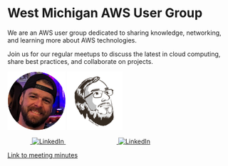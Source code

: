 # West Michigan AWS User Group

We are an AWS user group dedicated to sharing knowledge, networking, and learning more about AWS technologies.

Join us for our regular meetups to discuss the latest in cloud computing, share best practices, and collaborate on projects.


![Trent](profile/trent-head.png) ![Justin](profile/justin-head.png)

&nbsp;&nbsp;&nbsp;&nbsp;&nbsp;&nbsp;&nbsp;&nbsp;&nbsp;&nbsp;&nbsp;&nbsp;&nbsp;<a href="https://www.linkedin.com/in/trent-n-7951332a2/">
  <img src="https://upload.wikimedia.org/wikipedia/commons/c/ca/LinkedIn_logo_initials.png" alt="LinkedIn" style="width:20px; height:20px;"/>
</a>
&nbsp; &nbsp;&nbsp;&nbsp;&nbsp;&nbsp;&nbsp;&nbsp;&nbsp;&nbsp;&nbsp;&nbsp;&nbsp;&nbsp;&nbsp;&nbsp;&nbsp;&nbsp;&nbsp;&nbsp;&nbsp;&nbsp;&nbsp;&nbsp;&nbsp;&nbsp;&nbsp;&nbsp;<a href="https://www.linkedin.com/in/wheeleruniverse/">
  <img src="https://upload.wikimedia.org/wikipedia/commons/c/ca/LinkedIn_logo_initials.png" alt="LinkedIn" style="width:20px; height:20px;"/>
</a>


[Link to meeting minutes](https://example.com/meeting-minutes)

